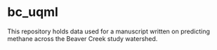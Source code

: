 # bc_uqml
This repository holds data used for a manuscript written on predicting methane across the Beaver Creek study watershed.

